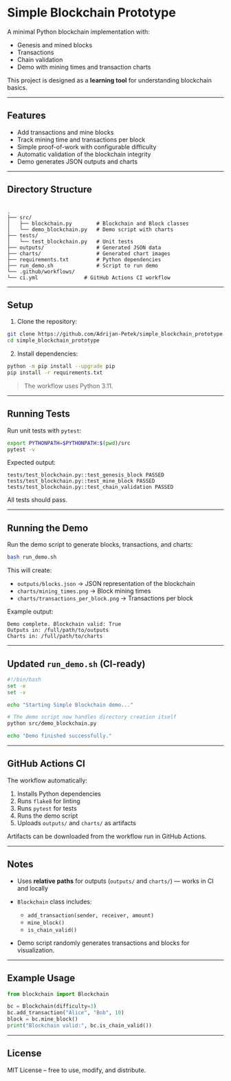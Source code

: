 # Simple Blockchain Prototype

A minimal Python blockchain implementation with:

- Genesis and mined blocks  
- Transactions  
- Chain validation  
- Demo with mining times and transaction charts  

This project is designed as a **learning tool** for understanding blockchain basics.

---

## Features

- Add transactions and mine blocks  
- Track mining time and transactions per block  
- Simple proof-of-work with configurable difficulty  
- Automatic validation of the blockchain integrity  
- Demo generates JSON outputs and charts  

---

## Directory Structure

```

.
├── src/
│   ├── blockchain.py        # Blockchain and Block classes
│   └── demo_blockchain.py   # Demo script with charts
├── tests/
│   └── test_blockchain.py   # Unit tests
├── outputs/                 # Generated JSON data
├── charts/                  # Generated chart images
├── requirements.txt         # Python dependencies
├── run_demo.sh              # Script to run demo
└── .github/workflows/
└── ci.yml               # GitHub Actions CI workflow

````

---

## Setup

1. Clone the repository:

```bash
git clone https://github.com/Adrijan-Petek/simple_blockchain_prototype.git
cd simple_blockchain_prototype
````

2. Install dependencies:

```bash
python -m pip install --upgrade pip
pip install -r requirements.txt
```

> The workflow uses Python 3.11.

---

## Running Tests

Run unit tests with `pytest`:

```bash
export PYTHONPATH=$PYTHONPATH:$(pwd)/src
pytest -v
```

Expected output:

```
tests/test_blockchain.py::test_genesis_block PASSED
tests/test_blockchain.py::test_mine_block PASSED
tests/test_blockchain.py::test_chain_validation PASSED
```

All tests should pass.

---

## Running the Demo

Run the demo script to generate blocks, transactions, and charts:

```bash
bash run_demo.sh
```

This will create:

* `outputs/blocks.json` → JSON representation of the blockchain
* `charts/mining_times.png` → Block mining times
* `charts/transactions_per_block.png` → Transactions per block

Example output:

```
Demo complete. Blockchain valid: True
Outputs in: /full/path/to/outputs
Charts in: /full/path/to/charts
```

---

## Updated `run_demo.sh` (CI-ready)

```bash
#!/bin/bash
set -e
set -x

echo "Starting Simple Blockchain demo..."

# The demo script now handles directory creation itself
python src/demo_blockchain.py

echo "Demo finished successfully."
```

---

## GitHub Actions CI

The workflow automatically:

1. Installs Python dependencies
2. Runs `flake8` for linting
3. Runs `pytest` for tests
4. Runs the demo script
5. Uploads `outputs/` and `charts/` as artifacts

Artifacts can be downloaded from the workflow run in GitHub Actions.

---

## Notes

* Uses **relative paths** for outputs (`outputs/` and `charts/`) — works in CI and locally

* `Blockchain` class includes:

  * `add_transaction(sender, receiver, amount)`
  * `mine_block()`
  * `is_chain_valid()`

* Demo script randomly generates transactions and blocks for visualization.

---

## Example Usage

```python
from blockchain import Blockchain

bc = Blockchain(difficulty=3)
bc.add_transaction("Alice", "Bob", 10)
block = bc.mine_block()
print("Blockchain valid:", bc.is_chain_valid())
```

---

## License

MIT License – free to use, modify, and distribute.

```

